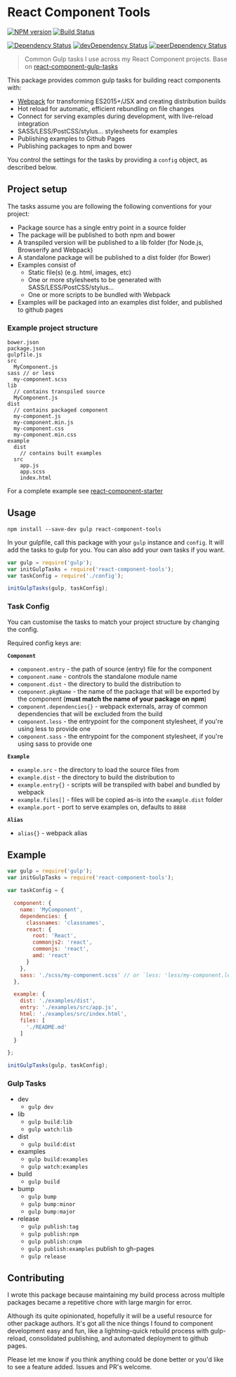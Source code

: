 # React Component Tools

[![NPM version][npm-badge]][npm] [![Build Status][travis-ci-image]][travis-ci-url]

[![Dependency Status][deps-badge]][deps]
[![devDependency Status][dev-deps-badge]][dev-deps]
[![peerDependency Status][peer-deps-badge]][peer-deps]

> Common Gulp tasks I use across my React Component projects. Base on [react-component-gulp-tasks][react-component-gulp-tasks]

This package provides common gulp tasks for building react components with:

* [Webpack][Webpack] for transforming ES2015+/JSX and creating distribution builds
* Hot reload for automatic, efficient rebundling on file changes
* Connect for serving examples during development, with live-reload integration
* SASS/LESS/PostCSS/stylus... stylesheets for examples
* Publishing examples to Github Pages
* Publishing packages to npm and bower

You control the settings for the tasks by providing a `config` object, as described below.


## Project setup

The tasks assume you are following the following conventions for your project:

* Package source has a single entry point in a source folder
* The package will be published to both npm and bower
* A transpiled version will be published to a lib folder (for Node.js, Browserify and Webpack)
* A standalone package will be published to a dist folder (for Bower)
* Examples consist of
  * Static file(s) (e.g. html, images, etc)
  * One or more stylesheets to be generated with SASS/LESS/PostCSS/stylus...
  * One or more scripts to be bundled with Webpack
* Examples will be packaged into an examples dist folder, and published to github pages

### Example project structure

```
bower.json
package.json
gulpfile.js
src
  MyComponent.js
sass // or less
  my-component.scss
lib
  // contains transpiled source
  MyComponent.js
dist
  // contains packaged component
  my-component.js
  my-component.min.js
  my-component.css
  my-component.min.css
example
  dist
    // contains built examples
  src
    app.js
    app.scss
    index.html
```

For a complete example see [react-component-starter](https://github.com/luqin/react-component-tools/tree/master/examples)

## Usage

```
npm install --save-dev gulp react-component-tools
```

In your gulpfile, call this package with your `gulp` instance and `config`. It will add the tasks to gulp for you. You can also add your own tasks if you want.

```js
var gulp = require('gulp');
var initGulpTasks = require('react-component-tools');
var taskConfig = require('./config');

initGulpTasks(gulp, taskConfig);
```

### Task Config

You can customise the tasks to match your project structure by changing the config.

Required config keys are:

**`Component`**

* `component.entry` - the path of source (entry) file for the component
* `component.name` - controls the standalone module name
* `component.dist` - the directory to build the distribution to
* `component.pkgName` - the name of the package that will be exported by the component (**must match the name of your package on npm**)
* `component.dependencies{}` - webpack externals, array of common dependencies that will be excluded from the build
* `component.less` - the entrypoint for the component stylesheet, if you're using less to provide one
* `component.sass` - the entrypoint for the component stylesheet, if you're using sass to provide one

**`Example`**

* `example.src` - the directory to load the source files from
* `example.dist` - the directory to build the distribution to
* `example.entry{}` - scripts will be transpiled with babel and bundled by webpack
* `example.files[]` - files will be copied as-is into the `example.dist` folder
* `example.port` - port to serve examples on, defaults to `8888`

**`Alias`**

* `alias{}` - webpack alias

## Example

```js
var gulp = require('gulp');
var initGulpTasks = require('react-component-tools');

var taskConfig = {

  component: {
    name: 'MyComponent',
    dependencies: {
      classnames: 'classnames',
      react: {
        root: 'React',
        commonjs2: 'react',
        commonjs: 'react',
        amd: 'react'
      }
    },
    sass: './scss/my-component.scss' // or `less: 'less/my-component.less'`
  },

  example: {
    dist: './examples/dist',
    entry: './examples/src/app.js',
    html: './examples/src/index.html',
    files: [
      './README.md'
    ]
  }

};

initGulpTasks(gulp, taskConfig);

```

### Gulp Tasks

* dev
  * `gulp dev`
* lib
  * `gulp build:lib`
  * `gulp watch:lib`
* dist
  * `gulp build:dist`
* examples
  * `gulp build:examples`
  * `gulp watch:examples`
* build
  * `gulp build`
* bump
  * `gulp bump`
  * `gulp bump:minor`
  * `gulp bump:major`
* release
  * `gulp publish:tag`
  * `gulp publish:npm`
  * `gulp publish:cnpm`
  * `gulp publish:examples` publish to gh-pages
  * `gulp release`

## Contributing

I wrote this package because maintaining my build process across multiple packages became a repetitive chore with large margin for error.

Although its quite opinionated, hopefully it will be a useful resource for other package authors. It's got all the nice things I found to component development easy and fun, like a lightning-quick rebuild process with gulp-reload, consolidated publishing, and automated deployment to github pages.

Please let me know if you think anything could be done better or you'd like to see a feature added. Issues and PR's welcome.


[npm-badge]: http://badge.fury.io/js/react-component-tools.svg
[npm]: https://www.npmjs.com/package/react-component-tools

[deps-badge]: https://david-dm.org/luqin/react-component-tools.svg
[deps]: https://david-dm.org/luqin/react-component-tools

[dev-deps-badge]: https://david-dm.org/luqin/react-component-tools/dev-status.svg
[dev-deps]: https://david-dm.org/luqin/react-component-tools#info=devDependencies

[peer-deps-badge]: https://david-dm.org/luqin/react-component-tools/peer-status.svg
[peer-deps]: https://david-dm.org/luqin/react-component-tools#info=peerDependencies 

[travis-ci-image]: https://travis-ci.org/luqin/react-component-tools.svg
[travis-ci-url]: https://travis-ci.org/luqin/react-component-tools

[react-component-gulp-tasks]: https://github.com/JedWatson/react-component-gulp-tasks

[Webpack]: https://github.com/webpack/webpack
